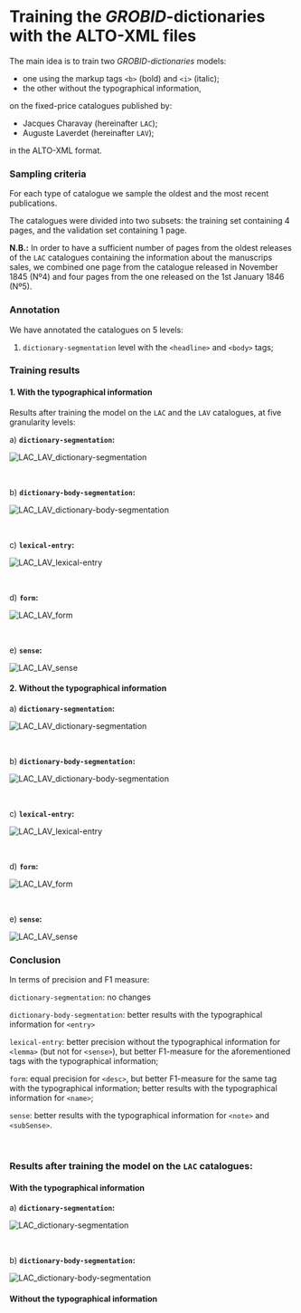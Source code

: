 # Training the *GROBID*-dictionaries with the ALTO-XML files

The main idea is to train two _GROBID-dictionaries_ models:

* one using the markup tags `<b>` (bold) and `<i>` (italic);
* the other without the typographical information,

on the fixed-price catalogues published by:

* Jacques Charavay (hereinafter `LAC`);
* Auguste Laverdet (hereinafter `LAV`);

in the ALTO-XML format.

### Sampling criteria

For each type of catalogue we sample the oldest and the most recent publications.

The catalogues were divided into two subsets: the training set containing 4 pages, and the validation set containing 1 page.

**N.B.:** In order to have a sufficient number of pages from the oldest releases of the `LAC` catalogues containing the information about the manuscrips sales, we combined one page from the catalogue released in November 1845 (Nº4) and four pages from the one released on the 1st January 1846 (Nº5).   

### Annotation 

We have annotated the catalogues on 5 levels:

1. `dictionary-segmentation` level with the `<headline>` and `<body>` tags;

### Training results

#### 1. With the typographical information

Results after training the model on the `LAC` and the `LAV` catalogues, at five granularity levels:

a) **`dictionary-segmentation`:**

 ![LAC_LAV_dictionary-segmentation](trainingData_LAC_LAV_typo/img/LAC_LAV_dictionary-segmentation.jpg)

<br/>

b) **`dictionary-body-segmentation`:**

![LAC_LAV_dictionary-body-segmentation](trainingData_LAC_LAV_typo/img/LAC_LAV_dictionary-body-segmentation.jpg)

<br/>

c) **`lexical-entry`:**

![LAC_LAV_lexical-entry](trainingData_LAC_LAV_typo/img/LAC_LAV_lexical-entry.jpg)



<br/>

d) **`form`:**

![LAC_LAV_form](trainingData_LAC_LAV_typo/img/LAC_LAV_form.jpg)

<br/>

e) **`sense`:**

![LAC_LAV_sense](trainingData_LAC_LAV_typo/img/LAC_LAV_sense.jpg)



#### 2. Without the typographical information

a) **`dictionary-segmentation`:**

![LAC_LAV_dictionary-segmentation](trainingData_LAC_LAV_sans_typo/img/LAC_LAV_dictionary-segmentation.jpg)



<br/>

b) **`dictionary-body-segmentation`:**

![LAC_LAV_dictionary-body-segmentation](trainingData_LAC_LAV_sans_typo/img/LAC_LAV_dictionary-body-segmentation.jpg)

<br/>

c) **`lexical-entry`:**

![LAC_LAV_lexical-entry](trainingData_LAC_LAV_sans_typo/img/LAC_LAV_lexical-entry.jpg)

<br/>

d)  **`form`:**

![LAC_LAV_form](trainingData_LAC_LAV_sans_typo/img/LAC_LAV_form.jpg)

<br/>

e)  **`sense`:**

![LAC_LAV_sense](trainingData_LAC_LAV_sans_typo/img/LAC_LAV_sense.jpg)

### Conclusion

In terms of precision and F1 measure:

`dictionary-segmentation`: no changes

`dictionary-body-segmentation`: better results with the typographical information for `<entry>`

`lexical-entry`: better precision without the typographical information for `<lemma>` (but not for `<sense>`), but better F1-measure for the aforementioned tags with the typographical information;

`form`: equal precision for `<desc>`, but better F1-measure for the same tag with the typographical information; better results with the typographical information for `<name>`;

`sense`: better results with the typographical information for `<note>` and `<subSense>`.

<br/>

### Results after training the model on the `LAC` catalogues:

#### With the typographical information

a) **`dictionary-segmentation`:**

![LAC_dictionary-segmentation](trainingData_LAC_typo/img/LAC_dictionary-segmentation.jpg)

<br/>

b) **`dictionary-body-segmentation`:**

![LAC_dictionary-body-segmentation](trainingData_LAC_typo/img/LAC_dictionary-body-segmentation.jpg)

#### Without the typographical information